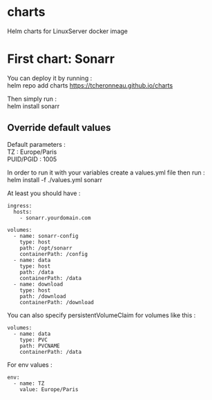 # charts
Helm charts for LinuxServer docker image

# First chart:  Sonarr
You can deploy it by running :  
helm repo add charts https://tcheronneau.github.io/charts

Then simply run :  
helm install sonarr


## Override default values

Default parameters :  
TZ : Europe/Paris  
PUID/PGID : 1005  


In order to run it with your variables create a values.yml file then run :  
helm install -f ./values.yml sonarr

At least you should have :  

    ingress:
      hosts:
        - sonarr.yourdomain.com

    volumes:
      - name: sonarr-config
        type: host
        path: /opt/sonarr
        containerPath: /config
      - name: data
        type: host
        path: /data
        containerPath: /data
      - name: download
        type: host
        path: /download
        containerPath: /download


You can also specify persistentVolumeClaim for volumes like this :

    volumes:
      - name: data
        type: PVC
        path: PVCNAME
        containerPath: /data
        
For env values : 

    env:
      - name: TZ
        value: Europe/Paris
